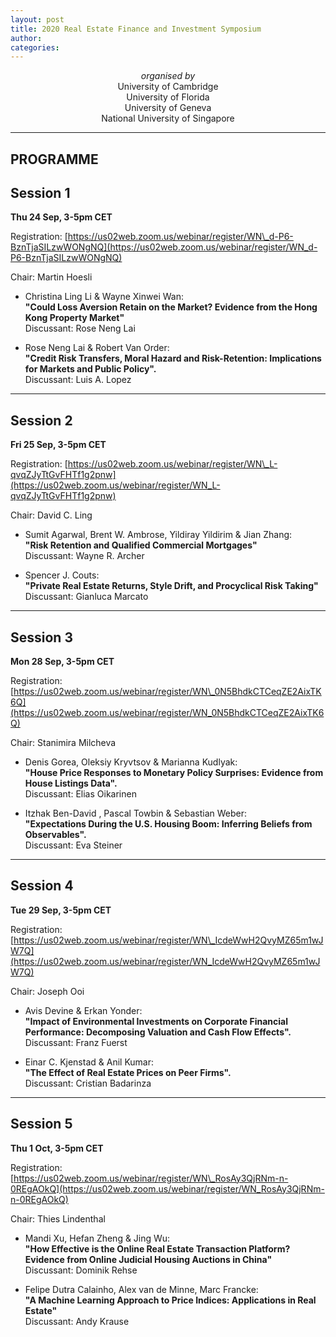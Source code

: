 ```yaml
---
layout: post
title: 2020 Real Estate Finance and Investment Symposium
author:
categories:
---
```


<center><i>organised by</i></center>


<center> University of Cambridge </center>
 
<center> University of Florida </center>

<center> University of Geneva </center>

<center> National University of Singapore </center>


---

## PROGRAMME


## Session 1

**Thu 24 Sep, 3-5pm CET**

Registration: [https://us02web.zoom.us/webinar/register/WN\_d-P6-BznTjaSILzwWONgNQ](https://us02web.zoom.us/webinar/register/WN_d-P6-BznTjaSILzwWONgNQ)

Chair: Martin Hoesli

- Christina Ling Li & Wayne Xinwei Wan:  
**"Could Loss Aversion Retain on the Market? Evidence from the Hong Kong Property Market"**   
Discussant: Rose Neng Lai
 
- Rose Neng Lai & Robert Van Order:  
**"Credit Risk Transfers, Moral Hazard and Risk-Retention: Implications for Markets and Public Policy".**  
Discussant: Luis A. Lopez 


---


## Session 2

**Fri 25 Sep, 3-5pm CET**

Registration: [https://us02web.zoom.us/webinar/register/WN\_L-qvqZJyTtGvFHTf1g2pnw](https://us02web.zoom.us/webinar/register/WN_L-qvqZJyTtGvFHTf1g2pnw)

Chair: David C. Ling

- Sumit Agarwal, Brent W. Ambrose, Yildiray Yildirim & Jian Zhang:  
**"Risk Retention and Qualified Commercial Mortgages"**  
Discussant: Wayne R. Archer

- Spencer J. Couts:  
**"Private Real Estate Returns, Style Drift, and Procyclical Risk Taking"**  
Discussant: Gianluca Marcato


---


## Session 3

**Mon 28 Sep, 3-5pm CET**

Registration: [https://us02web.zoom.us/webinar/register/WN\_0N5BhdkCTCeqZE2AixTK6Q](https://us02web.zoom.us/webinar/register/WN_0N5BhdkCTCeqZE2AixTK6Q)

Chair: Stanimira Milcheva
 
- Denis Gorea, Oleksiy Kryvtsov & Marianna Kudlyak:  
**"House Price Responses to Monetary Policy Surprises: Evidence from House Listings Data".**  
Discussant: Elias Oikarinen

- Itzhak Ben-David , Pascal Towbin & Sebastian Weber:  
**"Expectations During the U.S. Housing Boom: Inferring Beliefs from Observables".**  
Discussant: Eva Steiner


---


## Session 4

**Tue 29 Sep, 3-5pm CET**

Registration: [https://us02web.zoom.us/webinar/register/WN\_IcdeWwH2QvyMZ65m1wJW7Q](https://us02web.zoom.us/webinar/register/WN_IcdeWwH2QvyMZ65m1wJW7Q)

Chair: Joseph Ooi

- Avis Devine & Erkan Yonder:  
**"Impact of Environmental Investments on Corporate Financial Performance: Decomposing Valuation and Cash Flow Effects".**  
Discussant: Franz Fuerst

- Einar C. Kjenstad & Anil Kumar:  
**"The Effect of Real Estate Prices on Peer Firms".**  
Discussant: Cristian Badarinza

---

## Session 5

**Thu 1 Oct, 3-5pm CET**

Registration: [https://us02web.zoom.us/webinar/register/WN\_RosAy3QjRNm-n-0REgAOkQ](https://us02web.zoom.us/webinar/register/WN_RosAy3QjRNm-n-0REgAOkQ)

Chair: Thies Lindenthal

- Mandi Xu, Hefan Zheng & Jing Wu:  
**"How Effective is the Online Real Estate Transaction Platform? Evidence from Online Judicial Housing Auctions in China"**  
Discussant: Dominik Rehse

- Felipe Dutra Calainho, Alex van de Minne, Marc Francke:  
**"A Machine Learning Approach to Price Indices: Applications in Real Estate"**  
Discussant: Andy Krause 

